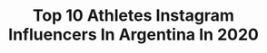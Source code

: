 ---
title: Top 10 Athletes Instagram Influencers In Argentina In 2020
description: Identify the most popular Instagram accounts on inBeat.
platform: Instagram
profiles:
  - username: "agusalbertario"
    fullname: >-
      Agus Albertario
    location: "Argentina"
    followers: 258700
    engagement: 800
    commentsToLikes: 0.097695
    avatar: "https://scontent-lhr8-1.cdninstagram.com/v/t51.2885-19/s320x320/75576667_448853002469949_1320209669037228032_n.jpg?_nc_ht=scontent-lhr8-1.cdninstagram.com&_nc_ohc=0Vzai22DUxUAX8dy77x&oh=e8073ddd9806449f01c5d0e244da1073&oe=5EB8D21C"
    verified: true
    hashtags: "#atreveteam, #isdinargentina, #yomequedoencasa, #prevenci"
  - username: "luchogonzalez.1"
    fullname: >-
      Luciano Gonzalez Rizzoni
    location: "Argentina"
    followers: 14139
    engagement: 2237
    commentsToLikes: 0.103194
    avatar: "https://scontent-ams4-1.cdninstagram.com/v/t51.2885-19/s320x320/72297963_501225700427624_455143035886370816_n.jpg?_nc_ht=scontent-ams4-1.cdninstagram.com&_nc_ohc=-JkpuiKiYssAX8f5iZb&oh=b8e36e89bf89f6d8c37b774100caea7d&oe=5EBA9FFF"
    verified: false
    hashtags: "#justdoit"
  - username: "rusha.life"
    fullname: >-
      𝓡 𝓤 𝓢 𝓗 𝓐
    location: "Argentina"
    followers: 96879
    engagement: 381
    commentsToLikes: 0.063004
    avatar: "https://scontent-lhr8-1.cdninstagram.com/v/t51.2885-19/s320x320/90336545_2521709058145615_2341215612539240448_n.jpg?_nc_ht=scontent-lhr8-1.cdninstagram.com&_nc_ohc=h4CKQIuSip4AX_yDTMX&oh=903dfc3d731547173d8d036b5b01eba1&oe=5EB8B5BB"
    verified: false
    hashtags: "#vegan, #glutenfree, #stayathome, #crueltyfree"
  - username: "melrodriguezth"
    fullname: >-
      MEL RODRIGUEZ 🇦🇷
    location: "Argentina"
    followers: 44574
    engagement: 931
    commentsToLikes: 0.014341
    avatar: "https://scontent-ams4-1.cdninstagram.com/v/t51.2885-19/s320x320/80712123_469503817076765_3894115365449367552_n.jpg?_nc_ht=scontent-ams4-1.cdninstagram.com&_nc_ohc=UX0pyMQnglIAX_6PVbr&oh=209549b1db125dd30bf269b38baa91cd&oe=5EB8624B"
    verified: false
    hashtags: "#tbt, #reebokargentina, #fitfoodbuenossaires, #rhinoutfit"
  - username: "julijankunas"
    fullname: >-
      JULIJANKU
    location: "Argentina"
    followers: 222754
    engagement: 1490
    commentsToLikes: 0.008579
    avatar: "https://scontent-lhr8-1.cdninstagram.com/v/t51.2885-19/s320x320/87802596_196586028074541_3294507058702843904_n.jpg?_nc_ht=scontent-lhr8-1.cdninstagram.com&_nc_ohc=okvNqL5plMkAX-j-uE2&oh=efb5d2145feed0a226fd1e4d3cfe1f2d&oe=5EB83692"
    verified: true
    hashtags: "#clubciudaddebuenosaires, #adidasrdy, #hac, #sent"
  - username: "juanchimallia"
    fullname: >-
      Juanchi Mallia
    location: "Argentina"
    followers: 21687
    engagement: 2102
    commentsToLikes: 0.012250
    avatar: "https://scontent-lht6-1.cdninstagram.com/v/t51.2885-19/s320x320/85175664_493744554649110_9150490539240456192_n.jpg?_nc_ht=scontent-lht6-1.cdninstagram.com&_nc_ohc=_G1vPtQyg9wAX9BY9DG&oh=2f020d59abfdb149daeb4fe4510ddc1f&oe=5EBAD810"
    verified: true
    hashtags: "#creadoconadidas, #vamospumas, #masrapidoque, #sl20"
  - username: "jeronimodlf"
    fullname: >-
      Jero De La Fuente
    location: "Argentina"
    followers: 42161
    engagement: 832
    commentsToLikes: 0.008095
    avatar: "https://scontent-amt2-1.cdninstagram.com/v/t51.2885-19/s150x150/18949749_1587451967966240_3508454613965602816_a.jpg?_nc_ht=scontent-amt2-1.cdninstagram.com&_nc_ohc=PT13LsnhEygAX8SjTc6&oh=fd10760b941caa38a5e9b76e68cad966&oe=5EBB849F"
    verified: true
    hashtags: "#casajaguares, #justdoit"
  - username: "tomaslezana"
    fullname: >-
      Tomas Lezana
    location: "Argentina"
    followers: 40446
    engagement: 1113
    commentsToLikes: 0.008431
    avatar: "https://scontent-ams4-1.cdninstagram.com/v/t51.2885-19/s320x320/65208664_652031585208582_7823979564769476608_n.jpg?_nc_ht=scontent-ams4-1.cdninstagram.com&_nc_ohc=4IxEODNhdnUAX-eGZlB&oh=b5c47f5d6af70f26a017624445dce13d&oe=5EBA7612"
    verified: true
    hashtags: "#rwc2019, #moyaa"
  - username: "poytoccalino"
    fullname: >-
      Poy Toccalino
    location: "Argentina"
    followers: 45356
    engagement: 746
    commentsToLikes: 0.006145
    avatar: "https://scontent-ams4-1.cdninstagram.com/v/t51.2885-19/s320x320/66701174_724567931393563_1652586076994273280_n.jpg?_nc_ht=scontent-ams4-1.cdninstagram.com&_nc_ohc=A6rLXprYmM0AX88MpoC&oh=55104ee3c71f197ac274e375b05b414d&oe=5EBADBFA"
    verified: false
    hashtags: "#yomequedoencasa, #playfortheworld"
  - username: "conicerundolo"
    fullname: >-
      Maria Constanza ✨
    location: "Argentina"
    followers: 22028
    engagement: 1815
    commentsToLikes: 0.007173
    avatar: "https://scontent-amt2-1.cdninstagram.com/v/t51.2885-19/s320x320/88386334_1267848446940536_831818114491482112_n.jpg?_nc_ht=scontent-amt2-1.cdninstagram.com&_nc_ohc=X1zjfQzqeLIAX-a9yuj&oh=6ad4a0a77c95be3595b17e7bda368516&oe=5EBB6DBA"
    verified: false
    hashtags: "#quedateencasa, #playfortheworld"
---